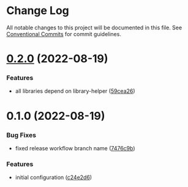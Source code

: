 # Change Log

All notable changes to this project will be documented in this file.
See [Conventional Commits](https://conventionalcommits.org) for commit guidelines.

# [0.2.0](https://github.com/mhal007/monorepo-lerna/compare/@mhal007/monorepo-lerna-library-3@0.1.0...@mhal007/monorepo-lerna-library-3@0.2.0) (2022-08-19)


### Features

* all libraries depend on library-helper ([59cea26](https://github.com/mhal007/monorepo-lerna/commit/59cea261e889b8ebc22022fdebb00815f433d1ed))





# 0.1.0 (2022-08-19)


### Bug Fixes

* fixed release workflow branch name ([7476c9b](https://github.com/mhal007/monorepo-lerna/commit/7476c9b74a23d97712c0fef4da200c3c5e8cdc52))


### Features

* initial configuration ([c24e2d6](https://github.com/mhal007/monorepo-lerna/commit/c24e2d6a71311d11d6cef8cd5584812e73b72761))
